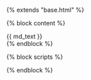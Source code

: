 {% extends "base.html" %}

{% block content %}
<div id="markdown">
{{ md_text }}
</div>
{% endblock %}

{% block scripts %}
<script type="text/javascript" src="https://cdnjs.cloudflare.com/ajax/libs/remarkable/2.0.1/remarkable.min.js"></script>
<script type="text/javascript">
(function() {
    const { Remarkable } = window.remarkable;
    const md = new Remarkable();
    const md_element = document.getElementById("markdown");
    const text = md_element.textContent;
    md_element.innerHTML = md.render(text);
})();
</script>
{% endblock %}
